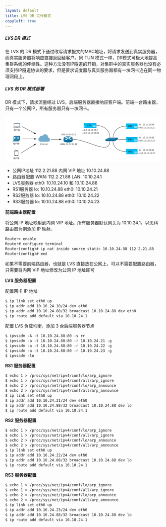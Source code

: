 ```yaml
---
layout: default
title: LVS DR 工作模式
copyleft: true
---
```


##### LVS DR 模式

在 LVS 的 DR 模式下通过改写请求报文的MAC地址，将请求发送到真实服务器，而真实服务器将响应直接返回给客户。同 TUN 模式一样，DR模式可极大地提高集群系统的伸缩性。这种方法没有IP隧道的开销，对集群中的真实服务器也没有必须支持IP隧道协议的要求，但是要求调度器与真实服务器都有一块网卡连在同一物理网段上。

##### LVS 的 DR 模式部署

DR 模式下，请求流量经过 LVS，后端服务器直接响应客户端。前端一台路由器，只有一个公网IP，所有服务器只有一块网卡。
   
![image](/assets/img/lvs-dr.png)
   
- 公网IP地址 112.2.21.88 内网 VIP 地址 10.10.24.88
- 路由器配置 WAN: 112.2.21.88 LAN: 10.10.24.1
- LVS服务器 eth0: 10.10.24.10 和 10.10.24.88
- RS1服务器 lo: 10.10.24.88 eth0: 10.10.24.21
- RS2服务器 lo: 10.10.24.88 eth0: 10.10.24.22
- RS3服务器 lo: 10.10.24.88 eth0: 10.10.24.23
     
**前端路由器配置**
   
将公网 IP 地址映射到内网 VIP 地址。所有服务器默认网关为 10.10.24.1。以思科路由器为例添加 IP 映射。

    Router> enable
    Router# configure terminal
    Router(config)# ip nat inside source static 10.10.24.88 112.2.21.88
    Router(config)# end

如果不需要前端路由器，也就是 LVS 直接放在公网上，可以不需要配置路由器，只需要将内网 VIP 地址修改为公网 IP 地址即可

**LVS 服务器配置**
   
配置网卡 IP 地址
   
    $ ip link set eth0 up
    $ ip addr add 10.10.24.10/24 dev eth0
    $ ip addr add 10.10.24.88/32 broadcast 10.10.24.88 dev eth0
    $ ip route add default via 10.10.24.1
   
配置 LVS 负载均衡，添加 3 台后端服务器节点
   
    $ ipvsadm -A -t 10.10.24.88:80 -s rr
    $ ipvsadm -a -t 10.10.24.88:80 -r 10.10.24.21 -g
    $ ipvsadm -a -t 10.10.24.88:80 -r 10.10.24.22 -g
    $ ipvsadm -a -t 10.10.24.88:80 -r 10.10.24.23 -g
    $ ipvsadm -ln
   
**RS1 服务器配置**
   
    $ echo 1 > /proc/sys/net/ipv4/conf/lo/arp_ignore
    $ echo 1 > /proc/sys/net/ipv4/conf/all/arp_ignore
    $ echo 2 > /proc/sys/net/ipv4/conf/lo/arp_announce
    $ echo 2 > /proc/sys/net/ipv4/conf/all/arp_announce
    $ ip link set eth0 up
    $ ip addr add 10.10.24.21/24 dev eth0
    $ ip addr add 10.10.24.88/32 broadcast 10.10.24.88 dev lo
    $ ip route add default via 10.10.24.1
   
**RS2 服务器配置**
   
    $ echo 1 > /proc/sys/net/ipv4/conf/lo/arp_ignore
    $ echo 1 > /proc/sys/net/ipv4/conf/all/arp_ignore
    $ echo 2 > /proc/sys/net/ipv4/conf/lo/arp_announce
    $ echo 2 > /proc/sys/net/ipv4/conf/all/arp_announce
    $ ip link set eth0 up
    $ ip addr add 10.10.24.22/24 dev eth0
    $ ip addr add 10.10.24.88/32 broadcast 10.10.24.88 dev lo
    $ ip route add default via 10.10.24.1

**RS3 服务器配置**
   
    $ echo 1 > /proc/sys/net/ipv4/conf/lo/arp_ignore
    $ echo 1 > /proc/sys/net/ipv4/conf/all/arp_ignore
    $ echo 2 > /proc/sys/net/ipv4/conf/lo/arp_announce
    $ echo 2 > /proc/sys/net/ipv4/conf/all/arp_announce
    $ ip link set eth0 up
    $ ip addr add 10.10.24.23/24 dev eth0
    $ ip addr add 10.10.24.88/32 broadcast 10.10.24.88 dev lo
    $ ip route add default via 10.10.24.1

